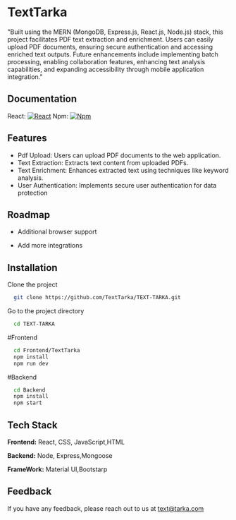 
# TextTarka

"Built using the MERN (MongoDB, Express.js, React.js, Node.js) stack, this project facilitates PDF text extraction and enrichment. Users can easily upload PDF documents, ensuring secure authentication and accessing enriched text outputs. Future enhancements include implementing batch processing, enabling collaboration features, enhancing text analysis capabilities, and expanding accessibility through mobile application integration."




## Documentation

React:
[![React](https://cdn4.iconfinder.com/data/icons/logos-3/600/React.js_logo-512.png)](https://react.dev/)
Npm:
[![Npm](https://logowik.com/content/uploads/images/npm-inc7007.logowik.com.webp)](https://www.npmjs.com/)

## Features

- Pdf Upload: Users can upload PDF documents to the web application.
- Text Extraction: Extracts text content from uploaded PDFs.
- Text Enrichment: Enhances extracted text using techniques like keyword analysis.
- User Authentication: Implements secure user authentication for data protection



## Roadmap

- Additional browser support

- Add more integrations


## Installation

Clone the project

```bash
  git clone https://github.com/TextTarka/TEXT-TARKA.git
```

Go to the project directory

```bash
  cd TEXT-TARKA
```
#Frontend

```bash
  cd Frontend/TextTarka
  npm install
  npm run dev
```
#Backend

```bash
  cd Backend
  npm install
  npm start
```

## Tech Stack

**Frontend:** React, CSS, JavaScript,HTML

**Backend:** Node, Express,Mongoose

**FrameWork:** Material UI,Bootstarp


## Feedback

If you have any feedback, please reach out to us at text@tarka.com

